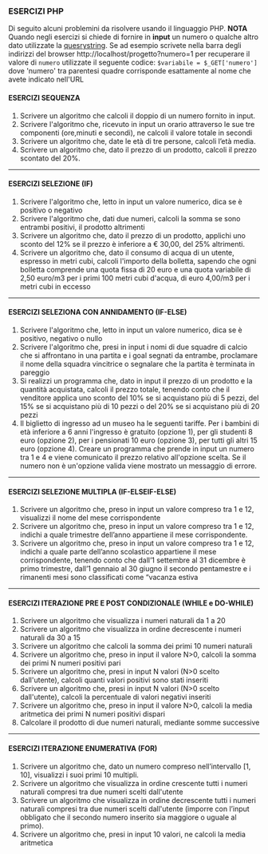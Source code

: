 ### ESERCIZI PHP

Di seguito alcuni problemini da risolvere usando il linguaggio PHP. 
**NOTA** Quando negli esercizi si chiede di fornire in **input** un numero o qualche altro dato utilizzate la [quesrystring](https://it.wikipedia.org/wiki/Query_string "quesrystring"). 
Se ad esempio scrivete nella barra degli indirizzi del browser http://localhost/progetto?numero=1 per recuperare il valore di `numero` utilizzate il seguente codice:
`$variabile = $_GET['numero']` dove 'numero' tra parentesi quadre corrisponde esattamente al nome che avete indicato nell'URL

#### ESERCIZI SEQUENZA
1. Scrivere un algoritmo che calcoli il doppio di un numero fornito in input.
2. Scrivere l'algoritmo che, ricevuto in input un orario attraverso le sue tre componenti (ore,minuti e secondi), ne calcoli il valore totale in secondi
3. Scrivere un algoritmo che, date le età di tre persone, calcoli l’età media.
4. Scrivere un algoritmo che, dato il prezzo di un prodotto, calcoli il prezzo scontato del 20%.
--------------
#### ESERCIZI SELEZIONE (IF)
1. Scrivere l'algoritmo che, letto in input un valore numerico, dica se è positivo o negativo
2. Scrivere l'algoritmo che, dati due numeri, calcoli la somma se sono entrambi positivi, il prodotto altrimenti
3. Scrivere un algoritmo che, dato il prezzo di un prodotto, applichi uno sconto del 12% se il prezzo è inferiore a € 30,00, del 25% altrimenti.
4. Scrivere un algoritmo che, dato il consumo di acqua di un utente, espresso in metri cubi, calcoli l'importo della bolletta, sapendo che ogni bolletta comprende una quota fissa di 20 euro e una quota variabile di 2,50 euro/m3 per i primi 100 metri cubi d'acqua, di euro 4,00/m3 per i metri cubi in eccesso
------
#### ESERCIZI SELEZIONA CON ANNIDAMENTO (IF-ELSE)
1. Scrivere l'algoritmo che, letto in input un valore numerico, dica se è positivo, negativo o nullo
2. Scrivere l'algoritmo che, presi in input i nomi di due squadre di calcio che si affrontano in una partita e i goal segnati da entrambe, proclamare il nome della squadra vincitrice o segnalare che la partita è terminata in pareggio
3. Si realizzi un programma che, dato in input il prezzo di un prodotto e la quantità acquistata, calcoli il prezzo totale, tenendo conto che il venditore applica uno sconto del 10% se si acquistano più di 5 pezzi, del 15% se si acquistano più di 10 pezzi o del 20% se si acquistano più di 20 pezzi
4. Il biglietto di ingresso ad un museo ha le seguenti tariffe. Per i bambini di età inferiore a 6 anni l'ingresso è gratuito (opzione 1), per gli studenti 8 euro (opzione 2), per i pensionati 10 euro (opzione 3), per tutti gli altri 15 euro (opzione 4). Creare un programma che prende in input un numero tra 1 e 4 e viene comunicato il prezzo relativo all'opzione scelta. Se il numero non è un'opzione valida viene mostrato un messaggio di errore.
----
#### ESERCIZI SELEZIONE MULTIPLA (IF-ELSEIF-ELSE)
1. Scrivere un algoritmo che, preso in input un valore compreso tra 1 e 12, visualizzi il nome del mese corrispondente
2. Scrivere un algoritmo che, preso in input un valore compreso tra 1 e 12, indichi a quale trimestre dell’anno appartiene il mese corrispondente.
3. Scrivere un algoritmo che, preso in input un valore compreso tra 1 e 12, indichi a quale parte dell’anno scolastico appartiene il mese corrispondente, tenendo conto che dall’1 settembre al 31 dicembre è primo trimestre, dall’1 gennaio al 30 giugno il secondo pentamestre e i rimanenti mesi sono classificati come “vacanza estiva
----
#### ESERCIZI  ITERAZIONE PRE E POST CONDIZIONALE (WHILE e DO-WHILE)
1. Scrivere un algoritmo che visualizza i numeri naturali da 1 a 20
2. Scrivere un algoritmo che visualizza in ordine decrescente i numeri naturali da 30 a 15
3. Scrivere un algoritmo che calcoli la somma dei primi 10 numeri naturali
4. Scrivere un algoritmo che, preso in input il valore N>0, calcoli la somma dei primi N numeri positivi pari
5. Scrivere un algoritmo che, presi in input N valori (N>0 scelto dall'utente), calcoli quanti valori positivi sono stati inseriti
6. Scrivere un algoritmo che, presi in input N valori (N>0 scelto dall'utente), calcoli la percentuale di valori negativi inseriti
7. Scrivere un algoritmo che, preso in input il valore N>0, calcoli la media aritmetica dei primi N numeri positivi dispari
8. Calcolare il prodotto di due numeri naturali, mediante somme successive
-----
#### ESERCIZI ITERAZIONE ENUMERATIVA (FOR)
1. Scrivere un algoritmo che, dato un numero compreso nell’intervallo [1, 10], visualizzi i suoi primi 10 multipli.
2. Scrivere un algoritmo che visualizza in ordine crescente tutti i numeri naturali compresi tra due numeri scelti dall'utente
3. Scrivere un algoritmo che visualizza in ordine decrescente tutti i numeri naturali compresi tra due numeri scelti dall'utente (imporre con l’input obbligato che il secondo numero inserito sia maggiore o uguale al primo).
4. Scrivere un algoritmo che, presi in input 10 valori, ne calcoli la media aritmetica
